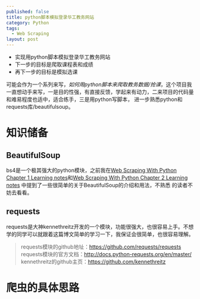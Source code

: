 ```yaml
---
published: false
title: python脚本模拟登录华工教务网站
category: Python
tags: 
  - Web Scraping
layout: post
---
```


* 实现用python脚本模拟登录华工教务网站  
* 下一步的目标是爬取课程表和成绩
* 再下一步的目标是模拟选课

可能会作为一个系列来写，*如何用python脚本来爬取教务数据/抢课*，这个项目我一直想动手来写，一是目的性强，有直接反馈，学起来有动力，二来项目的代码量和难易程度也适中，适合练手，三是用python写脚本，
进一步熟悉python和requests库/beautifulsoup。

# 知识储备

## BeautifulSoup

bs4是一个极其强大的python模块，之前我在[Web Scraping With Python Chapter 1 Learning notes](http://logos23333.top/python/2018/01/26/python%E7%BD%91%E7%BB%9C%E7%88%AC%E8%99%AB%E5%AD%A6%E4%B9%A0(Chapter1)/)和[Web Scraping With Python Chapter 2 Learning notes](http://logos23333.top/python/2018/01/27/python%E7%BD%91%E7%BB%9C%E7%88%AC%E8%99%AB%E5%AD%A6%E4%B9%A0(Chapter2)/) 中提到了一些很简单的关于BeautifulSoup的介绍和用法，不熟悉
的读者不妨去看看。

## requests

requests是大神kennethreitz开发的一个模块，功能很强大，也很容易上手。不想学的同学可以就跟着这篇博文简单的学习一下，我保证会很简单，也很容易理解。

>requests模块的github地址：https://github.com/requests/requests  
requests模块的官方文档：http://docs.python-requests.org/en/master/  
kennethreitz的github主页：https://github.com/kennethreitz  

# 爬虫的具体思路

